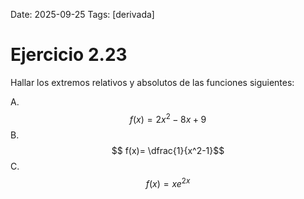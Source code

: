 Date: 2025-09-25
Tags: [derivada]

# Ejercicio 2.23

 
Hallar los extremos relativos y absolutos de las funciones siguientes:

A.   $$ f(x)= 2x^2-8x+9$$ 
B.   $$ f(x)=  \dfrac{1}{x^2-1}$$ 
C.   $$ f(x)= xe^ {2x}$$ 
